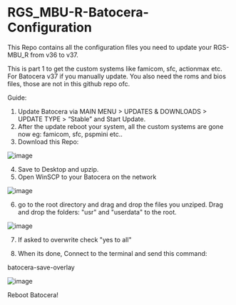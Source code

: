 # RGS_MBU-R-Batocera-Configuration

This Repo contains all the configuration files you need to update your RGS-MBU_R from v36 to v37.

This is part 1 to get the custom systems like famicom, sfc, actionmax etc. For Batocera v37 if you manually update. You also need the roms and bios files, those are not in this github repo ofc.

Guide:

1. Update Batocera via MAIN MENU > UPDATES & DOWNLOADS > UPDATE TYPE > “Stable” and Start Update.
2. After the update reboot your system, all the custom systems are gone now eg: famicom, sfc, pspmini etc..
3. Download this Repo:


![image](https://github.com/RGS-MBU/RGS_MBU-R-Batocera-Configuration/assets/134323670/a4454792-7d8f-4486-b3bc-2e680435a02f)

4. Save to Desktop and upzip.
5. Open WinSCP to your Batocera on the network


![image](https://github.com/RGS-MBU/RGS_MBU-R-Batocera-Configuration/assets/134323670/73bf52c6-e9b8-4f31-9e88-9cb5d8cdd428)

6. go to the root directory and drag and drop the files you unziped. Drag and drop the folders: "usr" and "userdata" to the root.

![image](https://github.com/RGS-MBU/RGS_MBU-R-Batocera-Configuration/assets/134323670/228579a4-85c2-4863-8331-dbe65b44c5f2)

7. If asked to overwrite check "yes to all"

8. When its done, Connect to the terminal and send this command:

batocera-save-overlay

![image](https://github.com/RGS-MBU/RGS_MBU-R-Batocera-Configuration/assets/134323670/deb58a93-e81b-4697-b07a-4b58762f57b0)

Reboot Batocera!
